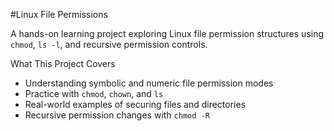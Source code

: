 #Linux File Permissions

A hands-on learning project exploring Linux file permission structures using `chmod`, `ls -l`, and recursive permission controls.

What This Project Covers
- Understanding symbolic and numeric file permission modes  
- Practice with `chmod`, `chown`, and `ls`  
- Real-world examples of securing files and directories  
- Recursive permission changes with `chmod -R`  
